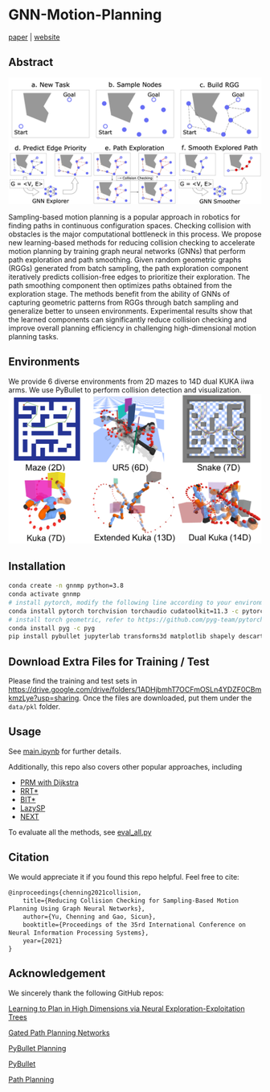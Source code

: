 # GNN-Motion-Planning

[paper](https://rainorangelemon.github.io/NeurIPS2021/paper.pdf) | [website](https://rainorangelemon.github.io/NeurIPS2021/)

## Abstract

![framework](./data/images/framework.png)

Sampling-based motion planning is a popular approach in robotics for finding paths in continuous configuration spaces. Checking collision with obstacles is the major computational bottleneck in this process. We propose new learning-based methods for reducing collision checking to accelerate motion planning by training graph neural networks (GNNs) that perform path exploration and path smoothing. Given random geometric graphs (RGGs) generated from batch sampling, the path exploration component iteratively predicts collision-free edges to prioritize their exploration. The path smoothing component then optimizes paths obtained from the exploration stage. The methods benefit from the ability of GNNs of capturing geometric patterns from RGGs through batch sampling and generalize better to unseen environments. Experimental results show that the learned components can significantly reduce collision checking and improve overall planning efficiency in challenging high-dimensional motion planning tasks.

## Environments

We provide 6 diverse environments from 2D mazes to 14D dual KUKA iiwa arms. We use PyBullet to perform collision detection and visualization.
![envs](./data/images/envs.png)

## Installation
```bash
conda create -n gnnmp python=3.8
conda activate gnnmp
# install pytorch, modify the following line according to your environment
conda install pytorch torchvision torchaudio cudatoolkit=11.3 -c pytorch
# install torch geometric, refer to https://github.com/pyg-team/pytorch_geometric
conda install pyg -c pyg
pip install pybullet jupyterlab transforms3d matplotlib shapely descartes
```

## Download Extra Files for Training / Test
Please find the training and test sets in https://drive.google.com/drive/folders/1ADHjbmhT7OCFmOSLn4YDZF0CBmkmzLye?usp=sharing. Once the files are downloaded, put them under the `data/pkl` folder.

## Usage
See [main.ipynb](./main.ipynb) for further details.

Additionally, this repo also covers other popular approaches, including 
- [PRM with Dijkstra](./algorithm/dijkstra.py)
- [RRT*](./algorithm/tsa.py)
- [BIT*](./algorithm/bit_star.py)
- [LazySP](./algorithm/lazy_sp.py)
- [NEXT](./algorithm/tsa.py)

To evaluate all the methods, see [eval_all.py](./eval_all.py)

## Citation

We would appreciate it if you found this repo helpful. Feel free to cite:

```
@inproceedings{chenning2021collision,
    title={Reducing Collision Checking for Sampling-Based Motion Planning Using Graph Neural Networks},
    author={Yu, Chenning and Gao, Sicun},
    booktitle={Proceedings of the 35rd International Conference on Neural Information Processing Systems},
    year={2021}
}
```

## Acknowledgement

We sincerely thank the following GitHub repos:

[Learning to Plan in High Dimensions via Neural Exploration-Exploitation Trees](https://github.com/NeurEXT/NEXT-learning-to-plan)

[Gated Path Planning Networks](https://github.com/RLAgent/gated-path-planning-networks)

[PyBullet Planning](https://github.com/caelan/pybullet-planning)

[PyBullet](https://github.com/bulletphysics/bullet3)

[Path Planning](https://github.com/zhm-real/PathPlanning)
